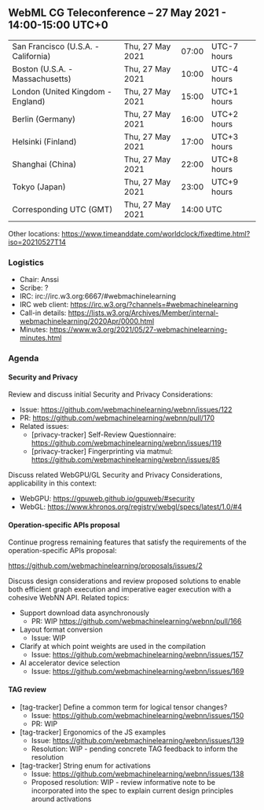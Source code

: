 ## WebML CG Teleconference – 27 May 2021 - 14:00-15:00 UTC+0

<table>
<tr><td> San Francisco (U.S.A. - California) <td> Thu, 27 May 2021 <td> 07:00 <td> UTC-7 hours
<tr><td> Boston (U.S.A. - Massachusetts) <td> Thu, 27 May 2021 <td> 10:00 <td> UTC-4 hours
<tr><td> London (United Kingdom - England) <td> Thu, 27 May 2021 <td> 15:00 <td> UTC+1 hours
<tr><td> Berlin (Germany) <td> Thu, 27 May 2021 <td> 16:00 <td> UTC+2 hours
<tr><td> Helsinki (Finland) <td> Thu, 27 May 2021 <td> 17:00 <td> UTC+3 hours
<tr><td> Shanghai (China) <td> Thu, 27 May 2021 <td> 22:00 <td> UTC+8 hours
<tr><td> Tokyo (Japan) <td> Thu, 27 May 2021 <td> 23:00 <td> UTC+9 hours
<tr><td> Corresponding UTC (GMT) <td> Thu, 27 May 2021 <td colspan=2> 14:00 UTC
</table>

Other locations: https://www.timeanddate.com/worldclock/fixedtime.html?iso=20210527T14

### Logistics

* Chair: Anssi
* Scribe: ?
* IRC: irc://irc.w3.org:6667/#webmachinelearning
* IRC web client: https://irc.w3.org/?channels=#webmachinelearning
* Call-in details: https://lists.w3.org/Archives/Member/internal-webmachinelearning/2020Apr/0000.html
* Minutes: https://www.w3.org/2021/05/27-webmachinelearning-minutes.html

### Agenda

#### Security and Privacy

Review and discuss initial Security and Privacy Considerations:

 - Issue: https://github.com/webmachinelearning/webnn/issues/122
 - PR: https://github.com/webmachinelearning/webnn/pull/170
 - Related issues:
    - [privacy-tracker] Self-Review Questionnaire: https://github.com/webmachinelearning/webnn/issues/119 
    - [privacy-tracker] Fingerprinting via matmul: https://github.com/webmachinelearning/webnn/issues/85

Discuss related WebGPU/GL Security and Privacy Considerations, applicability in this context:
 - WebGPU: https://gpuweb.github.io/gpuweb/#security
 - WebGL: https://www.khronos.org/registry/webgl/specs/latest/1.0/#4


#### Operation-specific APIs proposal

Continue progress remaining features that satisfy the requirements of the operation-specific APIs proposal:

https://github.com/webmachinelearning/proposals/issues/2

Discuss design considerations and review proposed solutions to enable both efficient graph execution and imperative eager execution with a cohesive WebNN API. Related topics:

- Support download data asynchronously
    - PR: WIP https://github.com/webmachinelearning/webnn/pull/166
- Layout format conversion
    - Issue: WIP
- Clarify at which point weights are used in the compilation
    - Issue: https://github.com/webmachinelearning/webnn/issues/157
- AI accelerator device selection
    - Issue: https://github.com/webmachinelearning/webnn/issues/169

#### TAG review

- [tag-tracker] Define a common term for logical tensor changes?
    - Issue: https://github.com/webmachinelearning/webnn/issues/150
    - PR: WIP
- [tag-tracker] Ergonomics of the JS examples
    - Issue: https://github.com/webmachinelearning/webnn/issues/139
    - Resolution: WIP - pending concrete TAG feedback to inform the resolution
- [tag-tracker] String enum for activations
    - Issue: https://github.com/webmachinelearning/webnn/issues/138
    - Proposed resolution: WIP - review informative note to be incorporated into the spec to explain current design principles around activations
